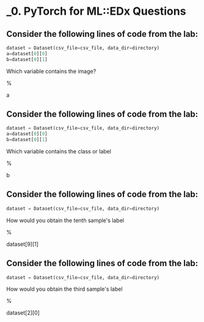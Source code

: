 # _0. PyTorch for ML::EDx Questions

## Consider the following lines of code from the lab:
```python
dataset = Dataset(csv_file=csv_file, data_dir=directory)
a=dataset[0][0]
b=dataset[0][1]
```
Which variable contains the image?

%

a

## Consider the following lines of code from the lab:
```python
dataset = Dataset(csv_file=csv_file, data_dir=directory)
a=dataset[0][0]
b=dataset[0][1]
```
Which variable contains the class or label

%

b

## Consider the following lines of code from the lab:
```python
dataset = Dataset(csv_file=csv_file, data_dir=directory)
```
How would you obtain the tenth sample's label

%

dataset[9][1]

## Consider the following lines of code from the lab:
```python
dataset = Dataset(csv_file=csv_file, data_dir=directory)
```
How would you obtain the third sample's label

%

dataset[2][0]


